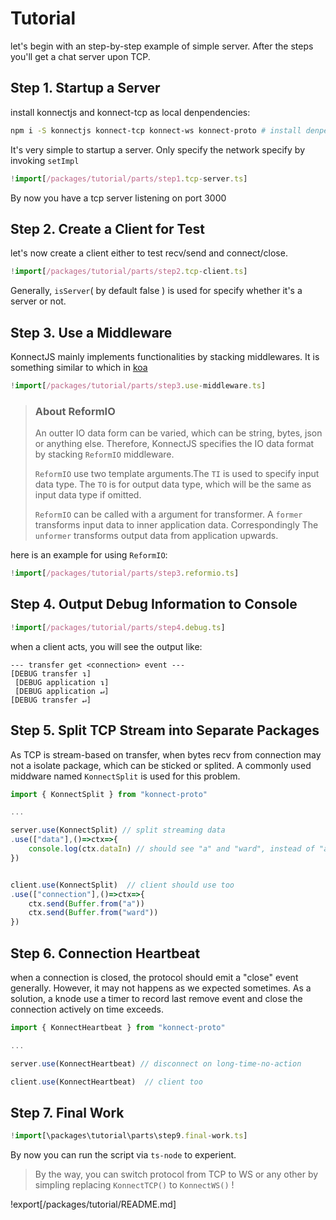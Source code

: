 # Tutorial
let's begin with an step-by-step example of simple server. After the steps you'll get a chat server upon TCP.
## Step 1. Startup a Server
install konnectjs and konnect-tcp as local denpendencies:
```bash
npm i -S konnectjs konnect-tcp konnect-ws konnect-proto # install denpendencies locally
```
It's very simple to startup a server. Only specify the network specify by invoking `setImpl`
```typescript
!import[/packages/tutorial/parts/step1.tcp-server.ts]
```
By now you have a tcp server listening on port 3000

## Step 2. Create a Client for Test
let's now create a client either to test recv/send and connect/close.
```typescript
!import[/packages/tutorial/parts/step2.tcp-client.ts]
```
Generally, `isServer`( by default false ) is used for specify whether it's a server or not.

## Step 3. Use a Middleware
KonnectJS mainly implements functionalities by stacking middlewares. It is something similar to which in [koa](https://github.com/koajs/koa)
```typescript
!import[/packages/tutorial/parts/step3.use-middleware.ts]
```
> ### About ReformIO
> An outter IO data form can be varied, which can be string, bytes, json or anything else. Therefore, KonnectJS specifies the IO data format by stacking `ReformIO` middleware.
>
> `ReformIO` use two template arguments.The `TI` is used to specify input data type. The `TO` is for output data type, which will be the same as input data type if omitted.
>
>`ReformIO` can be called with a argument for transformer. A `former` transforms input data to inner application data. Correspondingly The `unformer` transforms output data from application upwards.

here is an example for using `ReformIO`:
```typescript
!import[/packages/tutorial/parts/step3.reformio.ts]
```
## Step 4. Output Debug Information to Console
```typescript
!import[/packages/tutorial/parts/step4.debug.ts]
```
when a client acts, you will see the output like:
```
--- transfer get <connection> event ---
[DEBUG transfer ↴]
 [DEBUG application ↴]
 [DEBUG application ↵]
[DEBUG transfer ↵]
```
## Step 5. Split TCP Stream into Separate Packages
As TCP is stream-based on transfer, when bytes recv from connection may not a isolate package, which can be sticked or splited. A commonly used middware named `KonnectSplit` is used for this problem.

```typescript
import { KonnectSplit } from "konnect-proto"

...

server.use(KonnectSplit) // split streaming data
.use(["data"],()=>ctx=>{
    console.log(ctx.dataIn) // should see "a" and "ward", instead of "award"
})


client.use(KonnectSplit)  // client should use too
.use(["connection"],()=>ctx=>{
    ctx.send(Buffer.from("a"))
    ctx.send(Buffer.from("ward"))
})
```

## Step 6. Connection Heartbeat
when a connection is closed, the protocol should emit a "close" event generally. However, it may not happens as we expected sometimes. As a solution, a knode use a timer to record last remove event and close the connection actively on time exceeds.
```typescript
import { KonnectHeartbeat } from "konnect-proto"

...

server.use(KonnectHeartbeat) // disconnect on long-time-no-action

client.use(KonnectHeartbeat)  // client too
```

## Step 7. Final Work
```typescript
!import[\packages\tutorial\parts\step9.final-work.ts]
```
By now you can run the script via `ts-node` to experient.


> By the way, you can switch protocol from TCP to WS or any other by simpling replacing `KonnectTCP()` to `KonnectWS()` !

!export[/packages/tutorial/README.md]